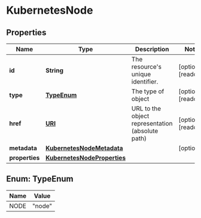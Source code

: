 

# KubernetesNode

## Properties

| Name | Type | Description | Notes |
| ------------ | ------------- | ------------- | ------------- |
| **id** | **String** | The resource&#39;s unique identifier. |  [optional] [readonly] |
| **type** | [**TypeEnum**](#TypeEnum) | The type of object |  [optional] [readonly] |
| **href** | [**URI**](URI.md) | URL to the object representation (absolute path) |  [optional] [readonly] |
| **metadata** | [**KubernetesNodeMetadata**](KubernetesNodeMetadata.md) |  |  [optional] |
| **properties** | [**KubernetesNodeProperties**](KubernetesNodeProperties.md) |  |  |



## Enum: TypeEnum

| Name | Value |
| ---- | -----
| NODE | &quot;node&quot; |


